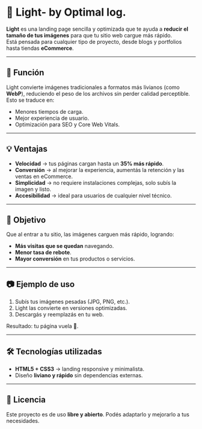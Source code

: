 # 🌟 Light- by Optimal log.

**Light** es una landing page sencilla y optimizada que te ayuda a **reducir el tamaño de tus imágenes** para que tu sitio web cargue más rápido.  
Está pensada para cualquier tipo de proyecto, desde blogs y portfolios hasta tiendas **eCommerce**.

---

## 🚀 Función

Light convierte imágenes tradicionales a formatos más livianos (como **WebP**), reduciendo el peso de los archivos sin perder calidad perceptible.  
Esto se traduce en:

- Menores tiempos de carga.  
- Mejor experiencia de usuario.  
- Optimización para SEO y Core Web Vitals.  

---

## 💡 Ventajas

- **Velocidad** → tus páginas cargan hasta un **35% más rápido**.  
- **Conversión** → al mejorar la experiencia, aumentás la retención y las ventas en eCommerce.  
- **Simplicidad** → no requiere instalaciones complejas, solo subís la imagen y listo.  
- **Accesibilidad** → ideal para usuarios de cualquier nivel técnico.  

---

## 🎯 Objetivo

Que al entrar a tu sitio, las imágenes carguen más rápido, logrando:  

- **Más visitas que se quedan** navegando.  
- **Menor tasa de rebote**.  
- **Mayor conversión** en tus productos o servicios.  

---

## 📷 Ejemplo de uso

1. Subís tus imágenes pesadas (JPG, PNG, etc.).  
2. Light las convierte en versiones optimizadas.  
3. Descargás y reemplazás en tu web.  

Resultado: tu página vuela 🚀.

---

## 🛠️ Tecnologías utilizadas

- **HTML5 + CSS3** → landing responsive y minimalista.  
- Diseño **liviano y rápido** sin dependencias externas.  

---

## 📄 Licencia

Este proyecto es de uso **libre y abierto**. Podés adaptarlo y mejorarlo a tus necesidades.  
